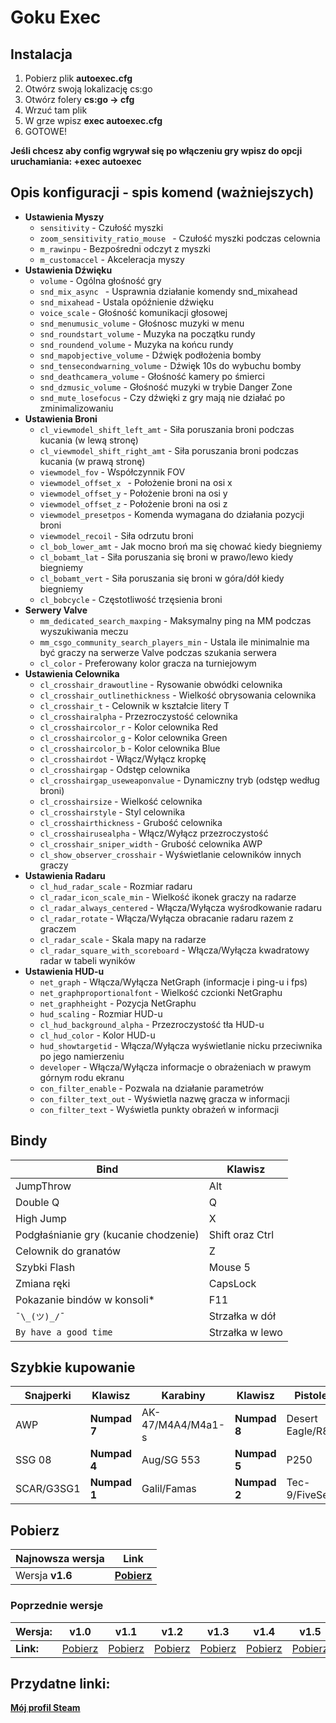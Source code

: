 # Goku Exec
## Instalacja
1. Pobierz plik **autoexec.cfg**
1. Otwórz swoją lokalizację cs:go
1. Otwórz folery **cs:go -> cfg**
1. Wrzuć tam plik
1. W grze wpisz **exec autoexec.cfg**
1. GOTOWE!

**Jeśli chcesz aby config wgrywał się po włączeniu gry wpisz do opcji uruchamiania: +exec autoexec**
## Opis konfiguracji - spis komend (ważniejszych)
* **Ustawienia Myszy**
     * `sensitivity` - Czułość myszki
     * `zoom_sensitivity_ratio_mouse ` - Czułość myszki podczas celownia
     * `m_rawinpu` - Bezpośredni odczyt z myszki
     * `m_customaccel` - Akceleracja myszy
* **Ustawienia Dźwięku**
     * `volume` - Ogólna głośność gry
     * `snd_mix_async ` - Usprawnia działanie komendy snd_mixahead
     * `snd_mixahead` - Ustala opóźnienie dźwięku
     * `voice_scale` - Głośność komunikacji głosowej
     * `snd_menumusic_volume` - Głośnosc muzyki w menu 
     * `snd_roundstart_volume` - Muzyka na początku rundy
     * `snd_roundend_volume` - Muzyka na końcu rundy
     * `snd_mapobjective_volume` - Dźwięk podłożenia bomby
     * `snd_tensecondwarning_volume` - Dźwięk 10s do wybuchu bomby
     * `snd_deathcamera_volume` - Głośność kamery po śmierci
     * `snd_dzmusic_volume` - Głośność muzyki w trybie Danger Zone
     * `snd_mute_losefocus` - Czy dźwięki z gry mają nie działać po zminimalizowaniu
* **Ustawienia Broni**
     * `cl_viewmodel_shift_left_amt` - Siła poruszania broni podczas kucania (w lewą stronę)
     * `cl_viewmodel_shift_right_amt` - Siła poruszania broni podczas kucania (w prawą stronę)
     * `viewmodel_fov` - Współczynnik FOV 
     * `viewmodel_offset_x ` - Położenie broni na osi x
     * `viewmodel_offset_y` - Położenie broni na osi y
     * `viewmodel_offset_z` - Położenie broni na osi z
     * `viewmodel_presetpos` - Komenda wymagana do działania pozycji broni
     * `viewmodel_recoil` - Siła odrzutu broni
     * `cl_bob_lower_amt` - Jak mocno broń ma się chować kiedy biegniemy
     * `cl_bobamt_lat` - Siła poruszania się broni w prawo/lewo kiedy biegniemy
     * `cl_bobamt_vert` - Siła poruszania się broni w góra/dół kiedy biegniemy
     * `cl_bobcycle` - Częstotliwość trzęsienia broni
* **Serwery Valve**
     * `mm_dedicated_search_maxping` - Maksymalny ping na MM podczas wyszukiwania meczu
     * `mm_csgo_community_search_players_min` - Ustala ile minimalnie ma być graczy na serwerze Valve podczas szukania serwera
     * `cl_color` - Preferowany kolor gracza na turniejowym
* **Ustawienia Celownika** 
     * `cl_crosshair_drawoutline` - Rysowanie obwódki celownika
     * `cl_crosshair_outlinethickness` - Wielkość obrysowania celownika
     * `cl_crosshair_t` - Celownik w kształcie litery T
     * `cl_crosshairalpha` - Przezroczystość celownika
     * `cl_crosshaircolor_r` - Kolor celownika Red
     * `cl_crosshaircolor_g` - Kolor celownika Green
     * `cl_crosshaircolor_b` - Kolor celownika Blue
     * `cl_crosshairdot` - Włącz/Wyłącz kropkę
     * `cl_crosshairgap` - Odstęp celownika
     * `cl_crosshairgap_useweaponvalue` - Dynamiczny tryb (odstęp według broni)
     * `cl_crosshairsize` - Wielkość celownika
     * `cl_crosshairstyle` - Styl celownika
     * `cl_crosshairthickness` - Grubość celownika
     * `cl_crosshairusealpha` - Włącz/Wyłącz przezroczystość
     * `cl_crosshair_sniper_width` - Grubość celownika AWP
     * `cl_show_observer_crosshair` - Wyświetlanie celowników innych graczy
* **Ustawienia Radaru**
     * `cl_hud_radar_scale` - Rozmiar radaru
     * `cl_radar_icon_scale_min` - Wielkość ikonek graczy na radarze
     * `cl_radar_always_centered` - Włącza/Wyłącza wyśrodkowanie radaru
     * `cl_radar_rotate` - Włącza/Wyłącza obracanie radaru razem z graczem
     * `cl_radar_scale` - Skala mapy na radarze
     * `cl_radar_square_with_scoreboard` - Włącza/Wyłącza kwadratowy radar w tabeli wyników
* **Ustawienia HUD-u**
     * `net_graph` - Włącza/Wyłącza NetGraph (informacje i ping-u i fps)
     * `net_graphproportionalfont` - Wielkość czcionki NetGraphu
     * `net_graphheight` - Pozycja NetGraphu
     * `hud_scaling` - Rozmiar HUD-u
     * `cl_hud_background_alpha` - Przezroczystość tła HUD-u
     * `cl_hud_color` - Kolor HUD-u
     * `hud_showtargetid` - Włącza/Wyłącza wyświetlanie nicku przeciwnika po jego namierzeniu
     * `developer` - Włącza/Wyłącza informacje o obrażeniach w prawym górnym rodu ekranu
     * `con_filter_enable` - Pozwala na działanie parametrów
     * `con_filter_text_out` - Wyświetla nazwę gracza w informacji
     * `con_filter_text` - Wyświetla punkty obrażeń w informacji
## Bindy
**Bind** | **Klawisz**
------------ | -------------
JumpThrow | Alt
Double Q | Q
High Jump | X
Podgłaśnianie gry (kucanie chodzenie) | Shift oraz Ctrl
Celownik do granatów | Z
Szybki Flash | Mouse 5
Zmiana ręki | CapsLock
Pokazanie bindów w konsoli* | F11
`¯\_(ツ)_/¯` | Strzałka w dół
`By have a good time` | Strzałka w lewo
## Szybkie kupowanie
**Snajperki** | **Klawisz** | **Karabiny** | **Klawisz** | **Pistolety** | **Klawisz**
------------ | ------------- | ------------- | ------------- | ------------- | -------------
AWP | **Numpad 7** | AK-47/M4A4/M4a1-s | **Numpad 8** | Desert Eagle/R8 | **Numpad 9**
SSG 08 | **Numpad 4** | Aug/SG 553 | **Numpad 5** | P250 | **Numpad 6**
SCAR/G3SG1 | **Numpad 1** | Galil/Famas | **Numpad 2** | Tec-9/FiveSeven | **Numpad 3**


## Pobierz
**Najnowsza wersja** | **Link**
------------ | -------------
Wersja **v1.6** | [**Pobierz**](https://github.com/kamehame-ha/GokuExec/releases/tag/v1.6)


### Poprzednie wersje

**Wersja:** | **v1.0** | **v1.1** | **v1.2** | **v1.3** | **v1.4** | **v1.5**
------------- | ------------- | ------------- | ------------- | ------------- |------------- | ------------- 
**Link:** | [Pobierz](https://github.com/kamehame-ha/GokuExec/releases/tag/v1.0) | [Pobierz](https://github.com/kamehame-ha/GokuExec/releases/tag/v1.1) | [Pobierz](https://github.com/kamehame-ha/GokuExec/releases/tag/v1.2) | [Pobierz](https://github.com/kamehame-ha/GokuExec/releases/tag/v1.3) | [Pobierz](https://github.com/kamehame-ha/GokuExec/releases/tag/v1.4) | [Pobierz](https://github.com/kamehame-ha/GokuExec/releases/tag/v1.5)  
## Przydatne linki:

[**Mój profil Steam**](https://steamcommunity.com/id/kamehame_ha/)

